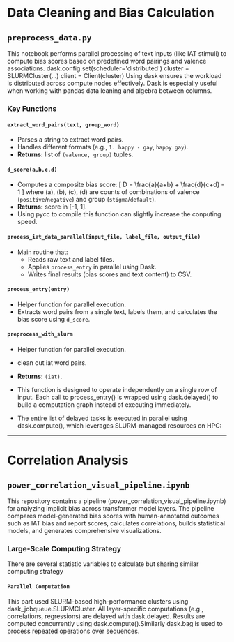 # Data Cleaning and Bias Calculation 

## `preprocess_data.py`

This notebook performs parallel processing of text inputs (like IAT stimuli) to compute bias scores based on predefined word pairings and valence associations.
dask.config.set(scheduler='distributed')
cluster = SLURMCluster(...)
client = Client(cluster)
Using dask ensures the workload is distributed across compute nodes effectively. Dask is especially useful when working with pandas data leaning and algebra between columns.

### Key Functions
#### `extract_word_pairs(text, group_word)`
- Parses a string to extract word pairs.
- Handles different formats (e.g., `1. happy - gay`, `happy gay`).
- **Returns:** list of `(valence, group)` tuples.
#### `d_score(a,b,c,d)`
- Computes a composite bias score:
  \[
  D = \frac{a}{a+b} + \frac{d}{c+d} - 1
  \]
  where \(a\), \(b\), \(c\), \(d\) are counts of combinations of valence (`positive`/`negative`) and group (`stigma`/`default`).
- **Returns:** score in [-1, 1].
- Using pycc to compile this function can slightly increase the conputing speed.
#### `process_iat_data_parallel(input_file, label_file, output_file)`
- Main routine that:
  - Reads raw text and label files.
  - Applies `process_entry` in parallel using Dask.
  - Writes final results (bias scores and text content) to CSV.
#### `process_entry(entry)`
- Helper function for parallel execution.
- Extracts word pairs from a single text, labels them, and calculates the bias score using `d_score`.
#### `preprocess_with_slurm`
- Helper function for parallel execution.
- clean out iat word pairs.

- **Returns:** `(iat)`.
- This function is designed to operate independently on a single row of input. Each call to process_entry() is wrapped using dask.delayed() to build a computation graph instead of executing immediately.
- The entire list of delayed tasks is executed in parallel using dask.compute(), which leverages SLURM-managed resources on HPC:

---

# Correlation Analysis

## `power_correlation_visual_pipeline.ipynb`
This repository contains a pipeline (power_correlation_visual_pipeline.ipynb) for analyzing implicit bias across transformer model layers. The pipeline compares model-generated bias scores with human-annotated outcomes such as IAT bias and report scores, calculates correlations, builds statistical models, and generates comprehensive visualizations.
### Large-Scale Computing Strategy
There are several statistic variables to calculate but sharing similar computing strategy

#### `Parallel Computation`
This part used SLURM-based high-performance clusters using dask_jobqueue.SLURMCluster. All layer-specific computations (e.g., correlations, regressions) are delayed with dask.delayed. Results are computed concurrently using dask.compute().Similarly dask.bag is used to process repeated operations over sequences.

